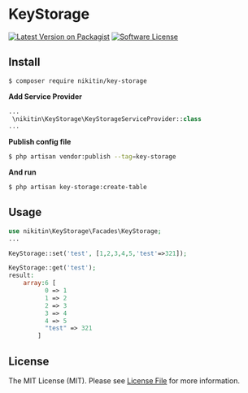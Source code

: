 # KeyStorage

[![Latest Version on Packagist][ico-version]][link-packagist]
[![Software License][ico-license]](LICENSE.md)



## Install

``` bash
$ composer require nikitin/key-storage
```

**Add Service Provider**

``` php
...
 \nikitin\KeyStorage\KeyStorageServiceProvider::class
...
```

**Publish config file**

``` bash
$ php artisan vendor:publish --tag=key-storage
```

**And run**
``` bash
$ php artisan key-storage:create-table
```

## Usage

``` php
use nikitin\KeyStorage\Facades\KeyStorage;
...

KeyStorage::set('test', [1,2,3,4,5,'test'=>321]);

KeyStorage::get('test');
result: 
    array:6 [
          0 => 1
          1 => 2
          2 => 3
          3 => 4
          4 => 5
          "test" => 321
        ]
```


## License

The MIT License (MIT). Please see [License File](LICENSE.md) for more information.

[ico-version]: https://img.shields.io/packagist/v/:vendor/KeyStorage.svg?style=flat-square
[ico-license]: https://img.shields.io/badge/license-MIT-brightgreen.svg?style=flat-square
[ico-travis]: https://img.shields.io/travis/:vendor/KeyStorage/master.svg?style=flat-square
[ico-scrutinizer]: https://img.shields.io/scrutinizer/coverage/g/:vendor/KeyStorage.svg?style=flat-square
[ico-code-quality]: https://img.shields.io/scrutinizer/g/:vendor/KeyStorage.svg?style=flat-square
[ico-downloads]: https://img.shields.io/packagist/dt/:vendor/KeyStorage.svg?style=flat-square

[link-packagist]: https://packagist.org/packages/nikitin/key-storage

